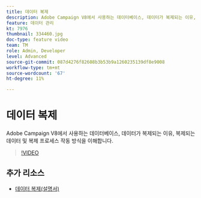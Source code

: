 ```yaml
---
title: 데이터 복제
description: Adobe Campaign V8에서 사용하는 데이터베이스, 데이터가 복제되는 이유, 복제되는 데이터 및 복제 프로세스 작동 방식을 이해합니다.
feature: 데이터 관리
kt: 7976
thumbnail: 334460.jpg
doc-type: feature video
team: TM
role: Admin, Developer
level: Advanced
source-git-commit: 087d4276f82608b3b53b9a1260235139df8e9008
workflow-type: tm+mt
source-wordcount: '67'
ht-degree: 11%

---
```


# 데이터 복제

Adobe Campaign V8에서 사용하는 데이터베이스, 데이터가 복제되는 이유, 복제되는 데이터 및 복제 프로세스 작동 방식을 이해합니다.

>[!VIDEO](https://video.tv.adobe.com/v/334460?quality=12)

## 추가 리소스

* [데이터 복제(설명서)](https://experienceleague.adobe.com/docs/campaign/campaign-v8/config/replication.html?lang=en#data-replication)
